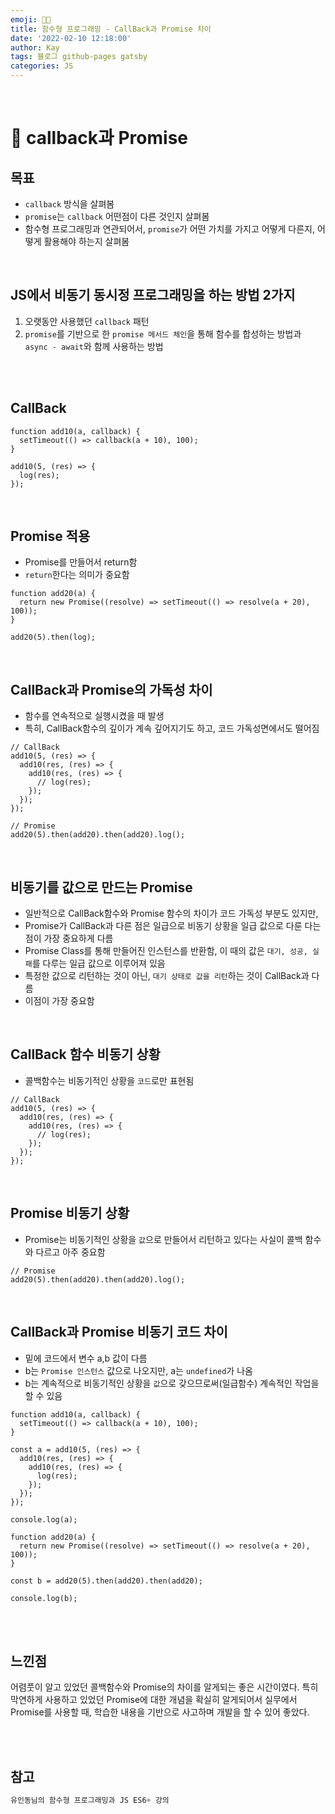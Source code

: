 ```yaml
---
emoji: 👨‍💻
title: 함수형 프로그래밍 - CallBack과 Promise 차이
date: '2022-02-10 12:18:00'
author: Kay
tags: 블로그 github-pages gatsby
categories: JS
---
```


<br>

# 🤫 callback과 Promise

## 목표

- `callback` 방식을 살펴봄
- `promise`는 `callback` 어떤점이 다른 것인지 살펴봄
- 함수형 프로그래밍과 연관되어서, `promise`가 어떤 가치를 가지고 어떻게 다른지, 어떻게 활용해야 하는지 살펴봄

<br>

## JS에서 비동기 동시정 프로그래밍을 하는 방법 2가지

1. 오랫동안 사용했던 `callback` 패턴
2. `promise`를 기반으로 한 `promise 메서드 체인`을 통해 함수를 합성하는 방법과 `async - await`와 함께 사용하는 방법

<br>

<br>

## CallBack

```tsx
function add10(a, callback) {
  setTimeout(() => callback(a + 10), 100);
}

add10(5, (res) => {
  log(res);
});
```

<br>

## Promise 적용

- Promise를 만들어서 return함
- `return`한다는 의미가 중요함

```tsx
function add20(a) {
  return new Promise((resolve) => setTimeout(() => resolve(a + 20), 100));
}

add20(5).then(log);
```

<br>

## CallBack과 Promise의 가독성 차이

- 함수를 연속적으로 실행시켰을 때 발생
- 특히, CallBack함수의 깊이가 계속 깊어지기도 하고, 코드 가독성면에서도 떨어짐

```tsx
// CallBack
add10(5, (res) => {
  add10(res, (res) => {
    add10(res, (res) => {
      // log(res);
    });
  });
});

// Promise
add20(5).then(add20).then(add20).log();
```

<br>

## 비동기를 값으로 만드는 Promise

- 일반적으로 CallBack함수와 Promise 함수의 차이가 코드 가독성 부분도 있지만,
- Promise가 CallBack과 다른 점은 일급으로 비동기 상황을 일급 값으로 다룬 다는 점이 가장 중요하게 다름
- Promise Class를 통해 만들어진 인스턴스를 반환함, 이 때의 값은 `대기, 성공, 실패`를 다루는 일급 값으로 이루어져 있음
- 특정한 값으로 리턴하는 것이 아닌, `대기 상태로 값을 리턴`하는 것이 CallBack과 다름
- 이점이 가장 중요함

<br>

## CallBack 함수 비동기 상황

- 콜백함수는 비동기적인 상황을 `코드`로만 표현됨

```tsx
// CallBack
add10(5, (res) => {
  add10(res, (res) => {
    add10(res, (res) => {
      // log(res);
    });
  });
});
```

<br>

## Promise 비동기 상황

- Promise는 비동기적인 상황을 `값`으로 만들어서 리턴하고 있다는 사실이 콜백 함수와 다르고 아주 중요함

```tsx
// Promise
add20(5).then(add20).then(add20).log();
```

<br>

## CallBack과 Promise 비동기 코드 차이

- 밑에 코드에서 변수 a,b 값이 다름
- b는 `Promise 인스턴스` 값으로 나오지만, a는 `undefined`가 나옴
- b는 계속적으로 비동기적인 상황을 `값`으로 갖으므로써(일급함수) 계속적인 작업을 할 수 있음

```tsx
function add10(a, callback) {
  setTimeout(() => callback(a + 10), 100);
}

const a = add10(5, (res) => {
  add10(res, (res) => {
    add10(res, (res) => {
      log(res);
    });
  });
});

console.log(a);

function add20(a) {
  return new Promise((resolve) => setTimeout(() => resolve(a + 20), 100));
}

const b = add20(5).then(add20).then(add20);

console.log(b);
```

<br>
<br>

## 느낀점

어렴풋이 알고 있었던 콜백함수와 Promise의 차이를 알게되는 좋은 시간이였다.
특히 막연하게 사용하고 있었던 Promise에 대한 개념을 확실히 알게되어서 실무에서 Promise를 사용할 때, 학습한 내용을 기반으로 사고하며 개발을 할 수 있어 좋았다.

<br>
<br>

## 참고

```js
유인동님의 함수형 프로그래밍과 JS ES6+ 강의

```

```toc

```
